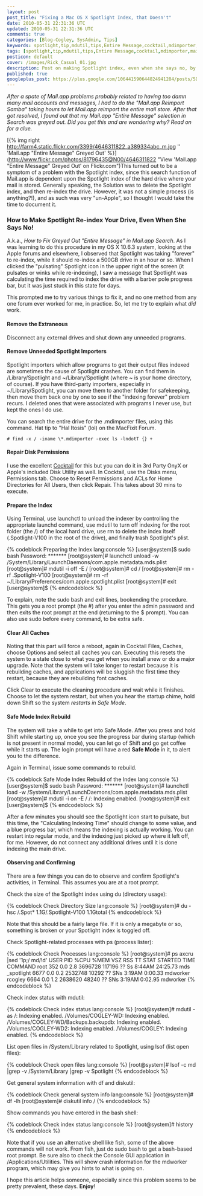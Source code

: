 ```yaml
---           
layout: post
post_title: "Fixing a Mac OS X Spotlight Index, that Doesn't"
date: 2010-05-31 22:31:36 UTC
updated: 2010-05-31 22:31:36 UTC
comments: true
categories: [Blog-Cogley, SysAdmin, Tips]
keywords: spotlight,tip,mdutil,tips,Entire Message,cocktail,mdimporter,mail.app
tags: [spotlight,tip,mdutil,tips,Entire Message,cocktail,mdimporter,mail.app]
posticon: default
cover: /images/Rick_Casual_01.jpg
description: Post on making Spotlight index, even when she says no, by Rick Cogley. 
published: true
googleplus_post: https://plus.google.com/106441590644824941284/posts/5DLgEcEc2L5
---
```


_After a spate of Mail.app problems probably related to having too damn many mail accounts and messages, I had to do the "Mail.app Reimport Samba" taking hours to let Mail.app reimport the entire mail store. After that got resolved, I found out that my Mail.app "Entire Message" selection in Search was greyed out. Did you get this and are wondering why? Read on for a clue._

<!--more--> 

[{% img right http://farm4.static.flickr.com/3399/4646311822_a389334abc_m.jpg '' 'Mail.app "Entire Message" Greyed Out' %}](http://www.flickr.com/photos/81796435@N00/4646311822 "View 'Mail.app "Entire Message" Greyed Out' on Flickr.com")This turned out to be a symptom of a problem with the Spotlight index, since this search function of Mail.app is dependent upon the Spotlight index of the hard drive where your mail is stored. Generally speaking, the Solution was to delete the Spotlight index, and then re-index the drive. However, it was not a simple process (is anything?!), and as such was very "un-Apple", so I thought I would take the time to document it.

### How to Make Spotlight Re-index Your Drive, Even When She Says No!

A.k.a., _How to Fix Greyed Out "Entire Message" in Mail.app Search_. As I was learning to do this procedure in my OS X 10.6.3 system, looking at the Apple forums and elsewhere, I observed that Spotlight was taking "forever" to re-index, while it should re-index a 500GB drive in an hour or so. When I clicked the "pulsating" Spotlight icon in the upper right of the screen (it pulsates or winks while re-indexing), I saw a message that Spotlight was calculating the time required to index the drive with a barber pole progress bar, but it was just stuck in this state for days. 

This prompted me to try various things to fix it, and no one method from any one forum ever worked for me, in practice. So, let me try to explain what _did_ work.

#### Remove the Extraneous

Disconnect any external drives and shut down any unneeded programs. 

#### Remove Unneeded Spotlight Importers

Spotlight importers which allow programs to get their output files indexed are sometimes the cause of Spotlight crashes. You can find them in /Library/Spotlight and ~/Library/Spotlight (where ~ is your home directory, of course). If you have third-party importers, especially in ~/Library/Spotlight, you can move them to another folder for safekeeping, then move them back one by one to see if the "indexing forever" problem recurs. I deleted ones that were associated with programs I never use, but kept the ones I do use. 

You can search the entire drive for the .mdimporter files, using this command. Hat tip to "Hal Itosis" (lol) on the MacFixit Forum.

`# find -x / -iname \*.mdimporter -exec ls -lndotT {} +`

#### Repair Disk Permissions

I use the excellent [Cocktail](http://www.maintain.se/cocktail) for this but you can do it in 3rd Party OnyX or Apple's included Disk Utility as well. In Cocktail, use the Disks menu, Permissions tab. Choose to Reset Permissions and ACLs for Home Directories for All Users, then click Repair. This takes about 30 mins to execute.

#### Prepare the Index

Using Terminal, use launchctl to unload the indexer by controlling the appropriate launchd command, use mdutil to turn off indexing for the root folder (the /) of the local hard drive, use rm to delete the index itself (.Spotlight-V100 in the root of the drive), and finally trash Spotlight's plist. 

{% codeblock Preparing the Index lang:console %}
[user@system]$  sudo bash
Password: *******
[root@system]# launchctl unload -w /System/Library/LaunchDaemons/com.apple.metadata.mds.plist
[root@system]# mdutil -i off -E /
[root@system]# cd /
[root@system]# rm -rf .Spotlight-V100
[root@system]# rm -rf ~/Library/Preferences/com.apple.spotlight.plist 
[root@system]# exit
[user@system]$
{% endcodeblock %} 

To explain, note the sudo bash and exit lines, bookending the procedure. This gets you a root prompt (the #) after you enter the admin password and then exits the root prompt at the end (returning to the $ prompt). You can also use sudo before every command, to be extra safe. 

#### Clear All Caches

Noting that this part will force a reboot, again in Cocktail Files, Caches, choose Options and select all caches you can. Executing this resets the system to a state close to what you get when you install anew or do a major upgrade. Note that the system will take longer to restart because it is rebuilding caches, and applications will be sluggish the first time they restart, because they are rebuilding font caches. 

Click Clear to execute the cleaning procedure and wait while it finishes. Choose to let the system restart, but when you hear the startup chime, hold down Shift so the system _restarts in Safe Mode_. 

#### Safe Mode Index Rebuild

The system will take a while to get into Safe Mode. After you press and hold Shift while starting up, once you see the progress bar during startup (which is not present in normal mode), you can let go of Shift and go get coffee while it starts up. The login prompt will have a red **Safe Mode** in it, to alert you to the difference. 

Again in Terminal, issue some commands to rebuild. 

{% codeblock Safe Mode Index Rebuild of the Index lang:console %}
[user@system]$ sudo bash
Password: *******
[root@system]# launchctl load -w /System/Library/LaunchDaemons/com.apple.metadata.mds.plist
[root@system]# mdutil -i on -E /
/:
Indexing enabled.
[root@system]# exit
[user@system]$
{% endcodeblock %} 

After a few minutes you should see the Spotlight icon start to pulsate, but this time, the "Calculating Indexing Time" should change to some value, and a blue progress bar, which means the indexing is actually working. You can restart into regular mode, and the indexing just picked up where it left off, for me. However, do not connect any additional drives until it is done indexing the main drive.

#### Observing and Confirming

There are a few things you can do to observe and confirm Spotlight's activities, in Terminal. This assumes you are at a root prompt. 

Check the size of the Spotlight index using du (directory usage):

{% codeblock Check Directory Size lang:console %}
[root@system]# du -hsc /.Spot*
1.1G/.Spotlight-V100
1.1Gtotal
{% endcodeblock %} 

Note that this should be a fairly large file. If it is only a megabyte or so, something is broken or your Spotlight index is toggled off.

Check Spotlight-related processes with ps (process lister):

{% codeblock Check Processes lang:console %}
[root@system]# ps axcru |sed '1p;/ md/!d'
USER       PID  %CPU %MEM      VSZ    RSS   TT  STAT STARTED      TIME COMMAND
root       352   0.0  2.8  3696728 117196   ??  Ss    8:44AM  24:25.73 mds
 _spotlight  6677   0.0  0.2  2532748  10292   ??  SNs   3:19AM   0:00.33 mdworker
rcogley   6664   0.0  1.2  2638620  48240   ??  SNs   3:19AM   0:02.95 mdworker
{% endcodeblock %} 

Check index status with mdutil:

{% codeblock Check index status lang:console %}
[root@system]# mdutil -as
/:
Indexing enabled. 
/Volumes/COGLEY-WD:
Indexing enabled. 
/Volumes/COGLEY-WD/Backups.backupdb:
Indexing enabled. 
/Volumes/COGLEY-WD2:
Indexing enabled. 
/Volumes/COGLEY:
Indexing enabled. 
{% endcodeblock %} 

List open files in /System/Library related to Spotlight, using lsof (list open files):

{% codeblock Check open files lang:console %}
[root@system]# lsof -c md |grep -v /System/Library |grep -v Spotlight
{% endcodeblock %} 

Get general system information with df and diskutil: 

{% codeblock Check general system info lang:console %}
[root@system]# df -lh
[root@system]# diskutil info /
{% endcodeblock %} 

Show commands you have entered in the bash shell:

{% codeblock Check index status lang:console %}
[root@system]# history
{% endcodeblock %} 

Note that if you use an alternative shell like fish, some of the above commands will not work. From fish, just do sudo bash to get a bash-based root prompt. Be sure also to check the Console GUI application in /Applications/Utilities. This will show crash information for the mdworker program, which may give you hints to what is going on. 

I hope this article helps someone, especially since this problem seems to be pretty prevalent, these days. **Enjoy**!


